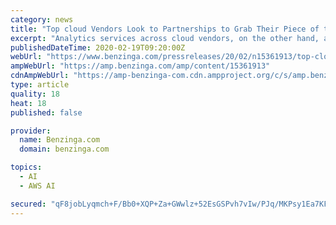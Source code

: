 ```yaml
---
category: news
title: "Top cloud Vendors Look to Partnerships to Grab Their Piece of the IoT Analytics Pie"
excerpt: "Analytics services across cloud vendors, on the other hand, are less differentiated, as reflected in pre-built templates such as AWS Sagemaker and Microsoft Azure Notebooks which leverage the open ..."
publishedDateTime: 2020-02-19T09:20:00Z
webUrl: "https://www.benzinga.com/pressreleases/20/02/n15361913/top-cloud-vendors-look-to-partnerships-to-grab-their-piece-of-the-iot-analytics-pie"
ampWebUrl: "https://amp.benzinga.com/amp/content/15361913"
cdnAmpWebUrl: "https://amp-benzinga-com.cdn.ampproject.org/c/s/amp.benzinga.com/amp/content/15361913"
type: article
quality: 18
heat: 18
published: false

provider:
  name: Benzinga.com
  domain: benzinga.com

topics:
  - AI
  - AWS AI

secured: "qF8jobLyqmch+F/Bb0+XQP+Za+GWwlz+52EsGSPvh7vIw/PJq/MKPsy1Ea7KFOmBd5HQA9PHIQ5pE2L3mj2HGCcAiurd6OTNlxWESJbIS2+nQE2m6wOBYOipW77m7ReScl0CmF+a4PEODH/eunt1t3uKEXeuuqOY48xoCsPaR+LFjEKS3DL/VUT2I1zBhhGn9jxj+xsL4LQ9OPOP5d3qkvxtjGFmNhpvGnCr4RZUHQvWvGnCm9Y54LWL/bp9rHHB5Y1Pep71mPAN4sOdhdjgnwPaOArRYwJ3aQkbMhs2lhP1FDFdW6tHICkycmxJl1WH;OSV/oDFe+6sRan8TyFM6Fw=="
---
```


